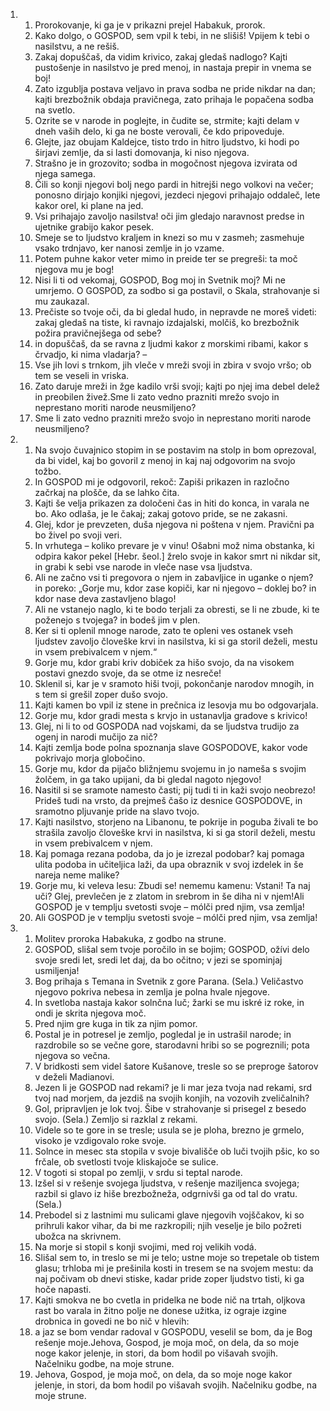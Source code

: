 <ol>
  <li>
    <ol>
      <li>Prorokovanje, ki ga je v prikazni prejel Habakuk, prorok.</li>
      <li>Kako dolgo, o GOSPOD, sem vpil k tebi, in ne slišiš! Vpijem k tebi o nasilstvu, a ne rešiš.</li>
      <li>Zakaj dopuščaš, da vidim krivico, zakaj gledaš nadlogo? Kajti pustošenje in nasilstvo je pred menoj, in nastaja prepir in vnema se boj!</li>
      <li>Zato izgublja postava veljavo in prava sodba ne pride nikdar na dan; kajti brezbožnik obdaja pravičnega, zato prihaja le popačena sodba na svetlo.</li>
      <li>Ozrite se v narode in poglejte, in čudite se, strmite; kajti delam v dneh vaših delo, ki ga ne boste verovali, če kdo pripoveduje.</li>
      <li>Glejte, jaz obujam Kaldejce, tisto trdo in hitro ljudstvo, ki hodi po širjavi zemlje, da si lasti domovanja, ki niso njegova.</li>
      <li>Strašno je in grozovito; sodba in mogočnost njegova izvirata od njega samega.</li>
      <li>Čili so konji njegovi bolj nego pardi in hitrejši nego volkovi na večer; ponosno dirjajo konjiki njegovi, jezdeci njegovi prihajajo oddaleč, lete kakor orel, ki plane na jed.</li>
      <li>Vsi prihajajo zavoljo nasilstva! oči jim gledajo naravnost predse in ujetnike grabijo kakor pesek.</li>
      <li>Smeje se to ljudstvo kraljem in knezi so mu v zasmeh; zasmehuje vsako trdnjavo, ker nanosi zemlje in jo vzame.</li>
      <li>Potem puhne kakor veter mimo in preide ter se pregreši: ta moč njegova mu je bog!</li>
      <li>Nisi li ti od vekomaj, GOSPOD, Bog moj in Svetnik moj? Mi ne umrjemo. O GOSPOD, za sodbo si ga postavil, o Skala, strahovanje si mu zaukazal.</li>
      <li>Prečiste so tvoje oči, da bi gledal hudo, in nepravde ne moreš videti: zakaj gledaš na tiste, ki ravnajo izdajalski, molčiš, ko brezbožnik požira pravičnejšega od sebe?</li>
      <li>in dopuščaš, da se ravna z ljudmi kakor z morskimi ribami, kakor s črvadjo, ki nima vladarja? –</li>
      <li>Vse jih lovi s trnkom, jih vleče v mreži svoji in zbira v svojo vršo; ob tem se veseli in vriska.</li>
      <li>Zato daruje mreži in žge kadilo vrši svoji; kajti po njej ima debel delež in preobilen živež.Sme li zato vedno prazniti mrežo svojo in neprestano moriti narode neusmiljeno?</li>
      <li>Sme li zato vedno prazniti mrežo svojo in neprestano moriti narode neusmiljeno?</li>
    </ol>
  </li>
  <li>
    <ol>
      <li>Na svojo čuvajnico stopim in se postavim na stolp in bom oprezoval, da bi videl, kaj bo govoril z menoj in kaj naj odgovorim na svojo tožbo.</li>
      <li>In GOSPOD mi je odgovoril, rekoč: Zapiši prikazen in razločno začrkaj na plošče, da se lahko čita.</li>
      <li>Kajti še velja prikazen za določeni čas in hiti do konca, in varala ne bo. Ako odlaša, je le čakaj; zakaj gotovo pride, se ne zakasni.</li>
      <li>Glej, kdor je prevzeten, duša njegova ni poštena v njem. Pravični pa bo živel po svoji veri.</li>
      <li>In vrhutega – koliko prevare je v vinu! Ošabni mož nima obstanka, ki odpira kakor pekel [Hebr. šeol.] žrelo svoje in kakor smrt ni nikdar sit, in grabi k sebi vse narode in vleče nase vsa ljudstva.</li>
      <li>Ali ne začno vsi ti pregovora o njem in zabavljice in uganke o njem? in poreko: „Gorje mu, kdor zase kopiči, kar ni njegovo – doklej bo? in kdor nase deva zastavljeno blago!</li>
      <li>Ali ne vstanejo naglo, ki te bodo terjali za obresti, se li ne zbude, ki te poženejo s tvojega? in bodeš jim v plen.</li>
      <li>Ker si ti oplenil mnoge narode, zato te opleni ves ostanek vseh ljudstev zavoljo človeške krvi in nasilstva, ki si ga storil deželi, mestu in vsem prebivalcem v njem.“</li>
      <li>Gorje mu, kdor grabi kriv dobiček za hišo svojo, da na visokem postavi gnezdo svoje, da se otme iz nesreče!</li>
      <li>Sklenil si, kar je v sramoto hiši tvoji, pokončanje narodov mnogih, in s tem si grešil zoper dušo svojo.</li>
      <li>Kajti kamen bo vpil iz stene in prečnica iz lesovja mu bo odgovarjala.</li>
      <li>Gorje mu, kdor gradi mesta s krvjo in ustanavlja gradove s krivico!</li>
      <li>Glej, ni li to od GOSPODA nad vojskami, da se ljudstva trudijo za ogenj in narodi mučijo za nič?</li>
      <li>Kajti zemlja bode polna spoznanja slave GOSPODOVE, kakor vode pokrivajo morja globočino.</li>
      <li>Gorje mu, kdor da pijačo bližnjemu svojemu in jo nameša s svojim žolčem, in ga tako upijani, da bi gledal nagoto njegovo!</li>
      <li>Nasitil si se sramote namesto časti; pij tudi ti in kaži svojo neobrezo! Prideš tudi na vrsto, da prejmeš čašo iz desnice GOSPODOVE, in sramotno pljuvanje pride na slavo tvojo.</li>
      <li>Kajti nasilstvo, storjeno na Libanonu, te pokrije in poguba živali te bo strašila zavoljo človeške krvi in nasilstva, ki si ga storil deželi, mestu in vsem prebivalcem v njem.</li>
      <li>Kaj pomaga rezana podoba, da jo je izrezal podobar? kaj pomaga ulita podoba in učiteljica laži, da upa obraznik v svoj izdelek in še nareja neme malike?</li>
      <li>Gorje mu, ki veleva lesu: Zbudi se! nememu kamenu: Vstani! Ta naj uči? Glej, prevlečen je z zlatom in srebrom in še diha ni v njem!Ali GOSPOD je v templju svetosti svoje – mólči pred njim, vsa zemlja!</li>
      <li>Ali GOSPOD je v templju svetosti svoje – mólči pred njim, vsa zemlja!</li>
    </ol>
  </li>
  <li>
    <ol>
      <li>Molitev proroka Habakuka, z godbo na strune.</li>
      <li>GOSPOD, slišal sem tvoje poročilo in se bojim; GOSPOD, ožívi delo svoje sredi let, sredi let daj, da bo očitno; v jezi se spominjaj usmiljenja!</li>
      <li>Bog prihaja s Temana in Svetnik z gore Parana. (Sela.) Veličastvo njegovo pokriva nebesa in zemlja je polna hvale njegove.</li>
      <li>In svetloba nastaja kakor solnčna luč; žarki se mu iskré iz roke, in ondi je skrita njegova moč.</li>
      <li>Pred njim gre kuga in tik za njim pomor.</li>
      <li>Postal je in potresel je zemljo, pogledal je in ustrašil narode; in razdrobile so se večne gore, starodavni hribi so se pogreznili; pota njegova so večna.</li>
      <li>V bridkosti sem videl šatore Kušanove, tresle so se preproge šatorov v deželi Madianovi.</li>
      <li>Jezen li je GOSPOD nad rekami? je li mar jeza tvoja nad rekami, srd tvoj nad morjem, da jezdiš na svojih konjih, na vozovih zveličalnih?</li>
      <li>Gol, pripravljen je lok tvoj. Šibe v strahovanje si prisegel z besedo svojo. (Sela.) Zemljo si razklal z rekami.</li>
      <li>Videle so te gore in se tresle; usula se je ploha, brezno je grmelo, visoko je vzdigovalo roke svoje.</li>
      <li>Solnce in mesec sta stopila v svoje bivališče ob luči tvojih pšic, ko so frčale, ob svetlosti tvoje kliskajoče se sulice.</li>
      <li>V togoti si stopal po zemlji, v srdu si teptal narode.</li>
      <li>Izšel si v rešenje svojega ljudstva, v rešenje maziljenca svojega; razbil si glavo iz hiše brezbožneža, odgrnivši ga od tal do vratu. (Sela.)</li>
      <li>Prebodel si z lastnimi mu sulicami glave njegovih vojščakov, ki so prihruli kakor vihar, da bi me razkropili; njih veselje je bilo požreti ubožca na skrivnem.</li>
      <li>Na morje si stopil s konji svojimi, med roj velikih vodá.</li>
      <li>Slišal sem to, in treslo se mi je telo; ustne moje so trepetale ob tistem glasu; trhloba mi je prešinila kosti in tresem se na svojem mestu: da naj počivam ob dnevi stiske, kadar pride zoper ljudstvo tisti, ki ga hoče napasti.</li>
      <li>Kajti smokva ne bo cvetla in pridelka ne bode nič na trtah, oljkova rast bo varala in žitno polje ne donese užitka, iz ograje izgine drobnica in govedi ne bo nič v hlevih:</li>
      <li>a jaz se bom vendar radoval v GOSPODU, veselil se bom, da je Bog rešenje moje.Jehova, Gospod, je moja moč, on dela, da so moje noge kakor jelenje, in stori, da bom hodil po višavah svojih. Načelniku godbe, na moje strune.</li>
      <li>Jehova, Gospod, je moja moč, on dela, da so moje noge kakor jelenje, in stori, da bom hodil po višavah svojih. Načelniku godbe, na moje strune.</li>
    </ol>
  </li>
</ol>